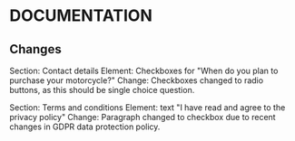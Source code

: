 DOCUMENTATION
=============

Changes
-------

Section: Contact details
Element: Checkboxes for "When do you plan to purchase your motorcycle?"
Change:
Checkboxes changed to radio buttons, as this should be single choice question.


Section: Terms and conditions
Element: text "I have read and agree to the privacy policy"
Change:
Paragraph changed to checkbox due to recent changes in GDPR data protection policy.
